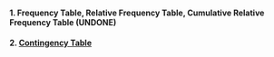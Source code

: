 #### 1. Frequency Table, Relative Frequency Table, Cumulative Relative Frequency Table (UNDONE)
#### 2. [Contingency Table]([SC]-Descriptive-Analytics/[SC]-Data-Visualisation/[M]-Contingency-Table.md)
